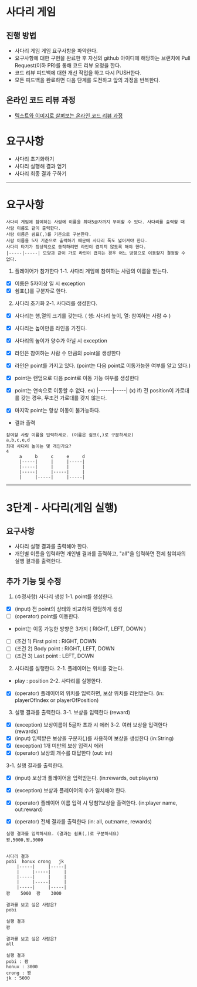 # 사다리 게임
## 진행 방법
* 사다리 게임 게임 요구사항을 파악한다.
* 요구사항에 대한 구현을 완료한 후 자신의 github 아이디에 해당하는 브랜치에 Pull Request(이하 PR)를 통해 코드 리뷰 요청을 한다.
* 코드 리뷰 피드백에 대한 개선 작업을 하고 다시 PUSH한다.
* 모든 피드백을 완료하면 다음 단계를 도전하고 앞의 과정을 반복한다.

## 온라인 코드 리뷰 과정
* [텍스트와 이미지로 살펴보는 온라인 코드 리뷰 과정](https://github.com/nextstep-step/nextstep-docs/tree/master/codereview)


# 요구사항
- 사다리 초기화하기
- 사다리 실행해 결과 얻기
- 사다리 최종 결과 구하기

----
# 요구사항
```
사다리 게임에 참여하는 사람에 이름을 최대5글자까지 부여할 수 있다. 사다리를 출력할 때 사람 이름도 같이 출력한다.
사람 이름은 쉼표(,)를 기준으로 구분한다.
사람 이름을 5자 기준으로 출력하기 때문에 사다리 폭도 넓어져야 한다.
사다리 타기가 정상적으로 동작하려면 라인이 겹치지 않도록 해야 한다.
|-----|-----| 모양과 같이 가로 라인이 겹치는 경우 어느 방향으로 이동할지 결정할 수 없다.
```

1. 플레이어가 참가한다 
1-1. 사다리 게임에 참여하는 사람의 이름을 받는다.
- [x] 이름은 5자이상 일 시 exception
- [x] 쉼표(,)를 구분자로 한다.
    
2. 사다리 초기화
2-1. 사다리를 생성한다.
- [x] 사다리는 행,열의 크기를 갖는다. ( 행: 사다리 높이, 열: 참여하는 사람 수 )
- [x] 사다리는 높이만큼 라인을 가진다.
- [x] 사다리의 높이가 양수가 아닐 시 exception
    
- [x] 라인은 참여하는 사람 수 만큼의 point을 생성한다
- [x] 라인은 point를 가지고 있다. (point는 다음 point로 이동가능한 여부를 알고 있다.)
- [x] point는 랜덤으로 다음 point로 이동 가능 여부를 생성한다
- [x] point는 연속으로 이동할 수 없다. ex) |------|-----| (x)
    if) 전 position이 가로대를 갖는 경우, 무조건 가로대를 갖지 않는다.
- [x] 마지막 point는 항상 이동이 불가능하다.
   
- 결과 출력    
```
참여할 사람 이름을 입력하세요. (이름은 쉼표(,)로 구분하세요)
a,b,c,e,d
최대 사다리 높이는 몇 개인가요?
4
     a     b     c     e     d
     |-----|     |     |-----|     
     |-----|     |     |     |     
     |-----|     |-----|     |     
     |     |-----|     |-----|    
```      

----

# 3단계 - 사다리(게임 실행)

## 요구사항
- 사다리 실행 결과를 출력해야 한다.
- 개인별 이름을 입력하면 개인별 결과를 출력하고, 
"all"을 입력하면 전체 참여자의 실행 결과를 출력한다.

## 추가 기능 및 수정 
1. (수정사항) 사다리 생성
1-1. point를 생성한다.
 - [x] (input) 전 point의 상태와 비교하여 랜덤하게 생성 
 - [ ] (operator) point를 이동한다.
  
 - point는 이동 가능한 방향은 3가지 ( RIGHT, LEFT, DOWN )
 - [ ] (조건 1) First point : RIGHT, DOWN
 - [ ] (조건 2) Body point : RIGHT, LEFT, DOWN
 - [ ] (조건 3) Last point : LEFT, DOWN
 
2. 사다리를 실행한다. 
2-1. 플레이어는 위치를 갖는다. 
- play : position 
2-2. 사다리를 실행한다.
- [x] (operator) 플레이어의 위치를 입력하면, 보상 위치를 리턴받는다. (in: playerOfIndex or playerOfPosition)

3. 실행 결과를 출력한다.
3-1. 보상을 입력한다 (reward)
- [x] (exception) 보상이름이 5글자 초과 시 에러
3-2. 여러 보상을 입력한다 (rewards)
- [x] (input) 입력받은 보상을 구분자(,)를 사용하여 보상을 생성한다 (in:String)
- [x] (exception) 1개 미만의 보상 입력시 에러 
- [x] (operator) 보상의 개수를 대답한다 (out: int)  

3-1. 실행 결과를 출력한다.
- [x] (input) 보상과 플레이어을 입력받는다. (in:rewards, out:players)
- [x] (exception) 보상과 플레이어의 수가 일치해야 한다. 
- [x] (operator) 플레이어 이름 입력 시 당첨?보상을 출력한다. (in:player name, out:reward)
- [x] (operator) 전체 결과를 출력한다 (in: all, out:name, rewards)





```
실행 결과를 입력하세요. (결과는 쉼표(,)로 구분하세요)
꽝,5000,꽝,3000


사다리 결과
pobi  honux crong   jk
    |-----|     |-----|
    |     |-----|     |
    |-----|     |     |
    |     |-----|     |
    |-----|     |-----|
꽝    5000  꽝    3000

결과를 보고 싶은 사람은?
pobi

실행 결과
꽝

결과를 보고 싶은 사람은?
all

실행 결과
pobi : 꽝
honux : 3000
crong : 꽝
jk : 5000
```      
